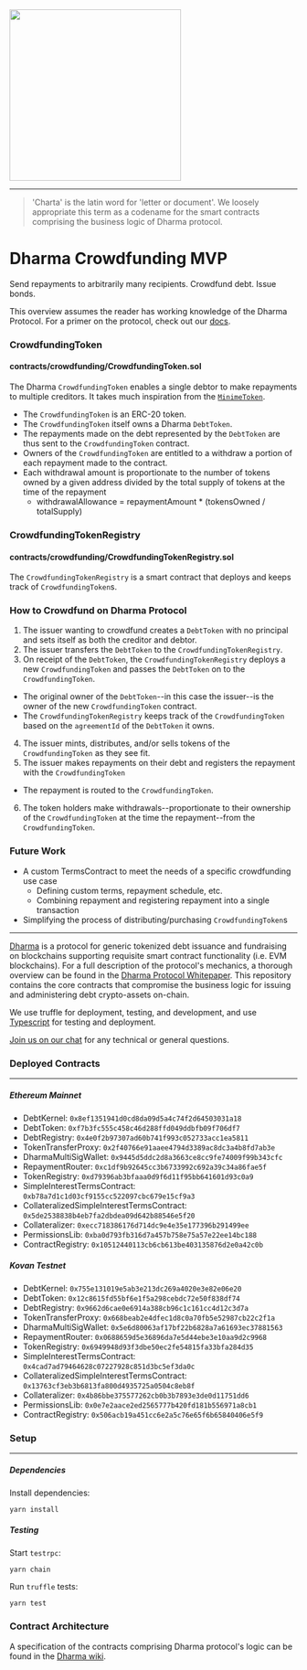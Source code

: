 <img src="https://s3-us-west-2.amazonaws.com/dharma-assets/logo+orange.png"  width=300/>

------------

> 'Charta' is the latin word for 'letter or document'.  We loosely appropriate this term as a codename for the smart contracts comprising the business logic of Dharma protocol.

# Dharma Crowdfunding MVP
Send repayments to arbitrarily many recipients. Crowdfund debt. Issue bonds.

This overview assumes the reader has working knowledge of the Dharma Protocol.  For a primer on the protocol, check out our [docs]().

### CrowdfundingToken
#### contracts/crowdfunding/CrowdfundingToken.sol
The Dharma `CrowdfundingToken` enables a single debtor to make repayments to multiple creditors. It takes much inspiration from the [`MinimeToken`](https://github.com/Giveth/minime).

- The `CrowdfundingToken` is an ERC-20 token.
- The `CrowdfundingToken` itself owns a Dharma `DebtToken`.  
- The repayments made on the debt represented by the `DebtToken` are thus sent to the `CrowdfundingToken` contract.  
- Owners of the `CrowdfundingToken` are entitled to a withdraw a portion of each repayment made to the contract.
- Each withdrawal amount is proportionate to the number of tokens owned by a given address divided by the total supply of tokens at the time of the repayment
  - withdrawalAllowance = repaymentAmount * (tokensOwned / totalSupply)

### CrowdfundingTokenRegistry
#### contracts/crowdfunding/CrowdfundingTokenRegistry.sol
The `CrowdfundingTokenRegistry` is a smart contract that deploys and keeps track of `CrowdfundingToken`s.

### How to Crowdfund on Dharma Protocol
1. The issuer wanting to crowdfund creates a `DebtToken` with no principal and sets itself as both the creditor and debtor.
2. The issuer transfers the `DebtToken` to the `CrowdfundingTokenRegistry`.
3. On receipt of the `DebtToken`, the `CrowdfundingTokenRegistry` deploys a new `CrowdfundingToken` and passes the `DebtToken` on to the `CrowdfundingToken`.
  - The original owner of the `DebtToken`--in this case the issuer--is the owner of the new `CrowdfundingToken` contract.
  - The `CrowdfundingTokenRegistry` keeps track of the `CrowdfundingToken `based on the `agreementId` of the `DebtToken` it owns.
4. The issuer mints, distributes, and/or sells tokens of the `CrowdfundingToken` as they see fit.
5. The issuer makes repayments on their debt and registers the repayment with the `CrowdfundingToken`
  - The repayment is routed to the `CrowdfundingToken`.
6. The token holders make withdrawals--proportionate to their ownership of the `CrowdfundingToken` at the time the repayment--from the `CrowdfundingToken`.

### Future Work
- A custom TermsContract to meet the needs of a specific crowdfunding use case
  - Defining custom terms, repayment schedule, etc.
  - Combining repayment and registering repayment into a single transaction
- Simplifying the process of distributing/purchasing `CrowdfundingToken`s

------------

[Dharma](https://dharma.io) is a protocol for generic tokenized debt issuance and fundraising on blockchains supporting requisite smart contract functionality (i.e. EVM blockchains).  For a full description of the protocol's mechanics, a thorough overview can be found in the [Dharma Protocol Whitepaper](https://whitepaper.dharma.io/).  This repository contains the core contracts that compromise the business logic for issuing and administering debt crypto-assets on-chain.

We use truffle for deployment, testing, and development, and use [Typescript](https://www.typescriptlang.org/) for testing and deployment.

[Join us on our chat](https://chat.dharma.io) for any technical or general questions.

### Deployed Contracts
---------------
##### Ethereum Mainnet
- DebtKernel: `0x8ef1351941d0cd8da09d5a4c74f2d64503031a18`
- DebtToken: `0xf7b3fc555c458c46d288ffd049ddbfb09f706df7`
- DebtRegistry: `0x4e0f2b97307ad60b741f993c052733acc1ea5811`
- TokenTransferProxy: `0x2f40766e91aaee4794d3389ac8dc3a4b8fd7ab3e`
- DharmaMultiSigWallet: `0x9445d5ddc2d8a3663ce8cc9fe74009f99b343cfc`
- RepaymentRouter: `0xc1df9b92645cc3b6733992c692a39c34a86fae5f`
- TokenRegistry: `0xd79396ab3bfaaa0d9f6d11f95bb641601d93c0a9`
- SimpleInterestTermsContract: `0xb78a7d1c1d03cf9155cc522097cbc679e15cf9a3`
- CollateralizedSimpleInterestTermsContract: `0x5de2538838b4eb7fa2dbdea09d642b88546e5f20`
- Collateralizer: `0xecc718386176d714dc9e4e35e177396b291499ee`
- PermissionsLib: `0xba0d793fb316d7a457b758e75a57e22ee14bc188`
- ContractRegistry: `0x10512440113cb6cb613be403135876d2e0a42c0b`

##### Kovan Testnet
- DebtKernel: `0x755e131019e5ab3e213dc269a4020e3e82e06e20`
- DebtToken: `0x12c8615fd55bf6e1f5a298cebdc72e50f838df74`
- DebtRegistry: `0x9662d6cae0e6914a388cb96c1c161cc4d12c3d7a`
- TokenTransferProxy: `0x668beab2e4dfec1d8c0a70fb5e52987cb22c2f1a`
- DharmaMultiSigWallet: `0x5e6d80063af17bf22b6828a7a61693ec37881563`
- RepaymentRouter: `0x0688659d5e36896da7e5d44ebe3e10aa9d2c9968`
- TokenRegistry: `0x6949948d93f3dbe50ec2fe54815fa33bfa284d35`
- SimpleInterestTermsContract: `0x4cad7ad79464628c07227928c851d3bc5ef3da0c`
- CollateralizedSimpleInterestTermsContract: `0x13763cf3eb3b6813fa800d4935725a0504c8eb8f`
- Collateralizer: `0x4b86bbe375577262cb0b3b7893e3de0d11751dd6`
- PermissionsLib: `0x0e7e2aace2ed2565777b420fd181b556971a8cb1`
- ContractRegistry: `0x506acb19a451cc6e2a5c76e65f6b65840406e5f9`

### Setup
---------------
##### Dependencies

Install dependencies:
```
yarn install
```

##### Testing

Start `testrpc`:
```
yarn chain
```
Run `truffle` tests:
```
yarn test
```


### Contract Architecture
A specification of the contracts comprising Dharma protocol's logic
can be found in the [Dharma wiki](https://github.com/dharmaprotocol/charta/wiki).
